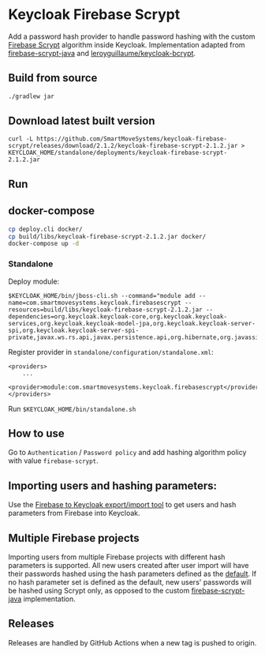 # Keycloak Firebase Scrypt

Add a password hash provider to handle password hashing with the custom [Firebase Scrypt](https://github.com/firebase/scrypt) algorithm inside Keycloak.
Implementation adapted from [firebase-scrypt-java](https://github.com/SmartMoveSystems/firebase-scrypt-java) and [leroyguillaume/keycloak-bcrypt](https://github.com/leroyguillaume/keycloak-bcrypt).

## Build from source
```bash
./gradlew jar
```

## Download latest built version

```
curl -L https://github.com/SmartMoveSystems/keycloak-firebase-scrypt/releases/download/2.1.2/keycloak-firebase-scrypt-2.1.2.jar > KEYCLOAK_HOME/standalone/deployments/keycloak-firebase-scrypt-2.1.2.jar
```

## Run

## docker-compose

```bash
cp deploy.cli docker/
cp build/libs/keycloak-firebase-scrypt-2.1.2.jar docker/
docker-compose up -d
```

### Standalone

Deploy module:

```
$KEYCLOAK_HOME/bin/jboss-cli.sh --command="module add --name=com.smartmovesystems.keycloak.firebasescrypt --resources=build/libs/keycloak-firebase-scrypt-2.1.2.jar --dependencies=org.keycloak.keycloak-core,org.keycloak.keycloak-services,org.keycloak.keycloak-model-jpa,org.keycloak.keycloak-server-spi,org.keycloak.keycloak-server-spi-private,javax.ws.rs.api,javax.persistence.api,org.hibernate,org.javassist,org.liquibase"
```

Register provider in `standalone/configuration/standalone.xml`:

```
<providers>
    ...
    <provider>module:com.smartmovesystems.keycloak.firebasescrypt</provider>
</providers>
```

Run `$KEYCLOAK_HOME/bin/standalone.sh`

## How to use
Go to `Authentication` / `Password policy` and add hashing algorithm policy with value `firebase-scrypt`.

## Importing users and hashing parameters:

Use the [Firebase to Keycloak export/import tool](https://github.com/SmartMoveSystems/firebase-keycloak-importer) to get users and hash parameters from Firebase into Keycloak.

## Multiple Firebase projects

Importing users from multiple Firebase projects with different hash parameters is supported. All new users created after user import will have their passwords hashed using the hash parameters defined as the [default](https://github.com/SmartMoveSystems/firebase-keycloak-importer#usage). If no hash parameter set is defined as the default, new users' passwords will be hashed using Scrypt only, as opposed to the custom [firebase-scrypt-java](https://github.com/SmartMoveSystems/firebase-scrypt-java) implementation.

## Releases

Releases are handled by GitHub Actions when a new tag is pushed to origin.